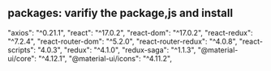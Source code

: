 packages: varifiy the package,js and install
--------
"axios": "^0.21.1",
"react": "^17.0.2",
"react-dom": "^17.0.2",
"react-redux": "^7.2.4",
"react-router-dom": "^5.2.0",
"react-router-redux": "^4.0.8",
"react-scripts": "4.0.3",
"redux": "^4.1.0",
"redux-saga": "^1.1.3",
"@material-ui/core": "^4.12.1",
"@material-ui/icons": "^4.11.2",